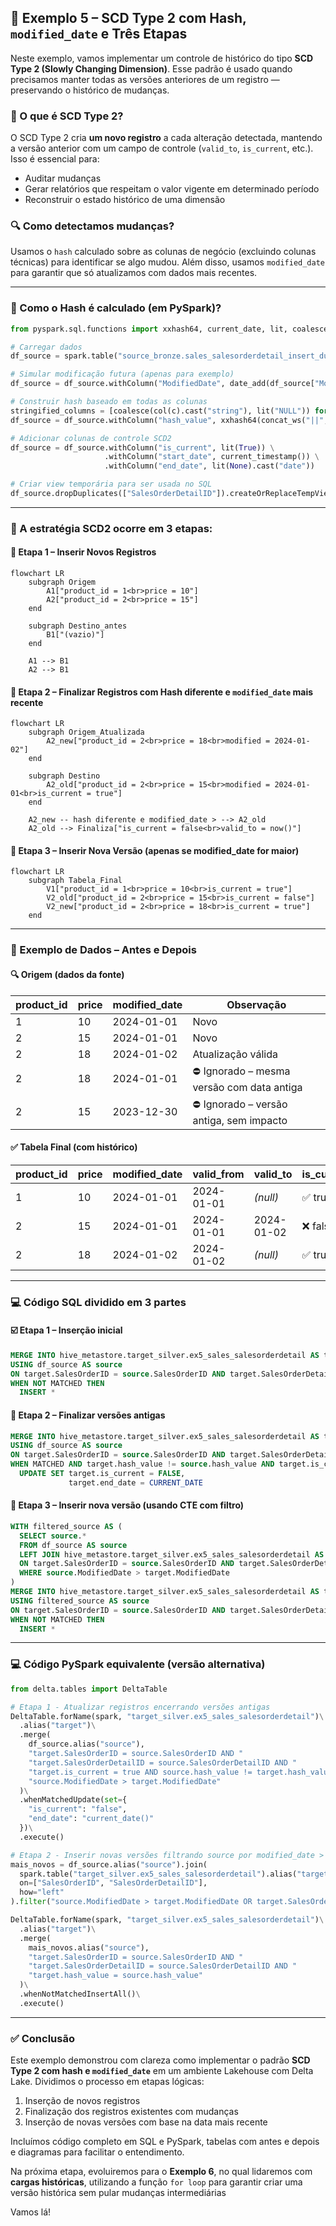 ## 📘 Exemplo 5 – SCD Type 2 com Hash, `modified_date` e Três Etapas

Neste exemplo, vamos implementar um controle de histórico do tipo **SCD Type 2 (Slowly Changing Dimension)**. Esse padrão é usado quando precisamos manter todas as versões anteriores de um registro — preservando o histórico de mudanças.

### 🧠 O que é SCD Type 2? 

O SCD Type 2 cria **um novo registro** a cada alteração detectada, mantendo a versão anterior com um campo de controle (`valid_to`, `is_current`, etc.). Isso é essencial para:

- Auditar mudanças
- Gerar relatórios que respeitam o valor vigente em determinado período
- Reconstruir o estado histórico de uma dimensão

### 🔍 Como detectamos mudanças?

Usamos o `hash` calculado sobre as colunas de negócio (excluindo colunas técnicas) para identificar se algo mudou. Além disso, usamos `modified_date` para garantir que só atualizamos com dados mais recentes.

---

### 🧮 Como o Hash é calculado (em PySpark)?

```python
from pyspark.sql.functions import xxhash64, current_date, lit, coalesce, col, concat_ws, date_add, current_timestamp

# Carregar dados
df_source = spark.table("source_bronze.sales_salesorderdetail_insert_duplicates")

# Simular modificação futura (apenas para exemplo)
df_source = df_source.withColumn("ModifiedDate", date_add(df_source["ModifiedDate"], 50))

# Construir hash baseado em todas as colunas
stringified_columns = [coalesce(col(c).cast("string"), lit("NULL")) for c in df_source.columns]
df_source = df_source.withColumn("hash_value", xxhash64(concat_ws("||", *stringified_columns)))

# Adicionar colunas de controle SCD2
df_source = df_source.withColumn("is_current", lit(True)) \
                     .withColumn("start_date", current_timestamp()) \
                     .withColumn("end_date", lit(None).cast("date"))

# Criar view temporária para ser usada no SQL
df_source.dropDuplicates(["SalesOrderDetailID"]).createOrReplaceTempView("df_source")
```

---

### 🔁 A estratégia SCD2 ocorre em 3 etapas:

#### 🔹 Etapa 1 – Inserir Novos Registros

```mermaid
flowchart LR
    subgraph Origem
        A1["product_id = 1<br>price = 10"]
        A2["product_id = 2<br>price = 15"]
    end

    subgraph Destino_antes
        B1["(vazio)"]
    end

    A1 --> B1
    A2 --> B1
```

#### 🔹 Etapa 2 – Finalizar Registros com Hash diferente e `modified_date` mais recente

```mermaid
flowchart LR
    subgraph Origem_Atualizada
        A2_new["product_id = 2<br>price = 18<br>modified = 2024-01-02"]
    end

    subgraph Destino
        A2_old["product_id = 2<br>price = 15<br>modified = 2024-01-01<br>is_current = true"]
    end

    A2_new -- hash diferente e modified_date > --> A2_old
    A2_old --> Finaliza["is_current = false<br>valid_to = now()"]
```

#### 🔹 Etapa 3 – Inserir Nova Versão (apenas se modified_date for maior)

```mermaid
flowchart LR
    subgraph Tabela_Final
        V1["product_id = 1<br>price = 10<br>is_current = true"]
        V2_old["product_id = 2<br>price = 15<br>is_current = false"]
        V2_new["product_id = 2<br>price = 18<br>is_current = true"]
    end
```

---

### 🧾 Exemplo de Dados – Antes e Depois

#### 🔍 Origem (dados da fonte)

| product_id | price | modified_date     | Observação                                     |
|------------|-------|-------------------|------------------------------------------------|
| 1          | 10    | 2024-01-01        | Novo                                           |
| 2          | 15    | 2024-01-01        | Novo                                           |
| 2          | 18    | 2024-01-02        | Atualização válida                             |
| 2          | 18    | 2024-01-01        | ⛔️ Ignorado – mesma versão com data antiga     |
| 2          | 15    | 2023-12-30        | ⛔️ Ignorado – versão antiga, sem impacto       |

#### ✅ Tabela Final (com histórico)

| product_id | price | modified_date     | valid_from       | valid_to         | is_current | hash_value |
|------------|-------|-------------------|------------------|------------------|------------|------------|
| 1          | 10    | 2024-01-01        | 2024-01-01       | *(null)*         | ✅ true     | A1X...     |
| 2          | 15    | 2024-01-01        | 2024-01-01       | 2024-01-02       | ❌ false    | B7F...     |
| 2          | 18    | 2024-01-02        | 2024-01-02       | *(null)*         | ✅ true     | 9ZK...     |

---

### 💻 Código SQL dividido em 3 partes

#### ☑️ Etapa 1 – Inserção inicial

```sql
MERGE INTO hive_metastore.target_silver.ex5_sales_salesorderdetail AS target
USING df_source AS source
ON target.SalesOrderID = source.SalesOrderID AND target.SalesOrderDetailID = source.SalesOrderDetailID
WHEN NOT MATCHED THEN
  INSERT *
```

#### 🛑 Etapa 2 – Finalizar versões antigas

```sql
MERGE INTO hive_metastore.target_silver.ex5_sales_salesorderdetail AS target
USING df_source AS source
ON target.SalesOrderID = source.SalesOrderID AND target.SalesOrderDetailID = source.SalesOrderDetailID
WHEN MATCHED AND target.hash_value != source.hash_value AND target.is_current = TRUE AND source.ModifiedDate > target.ModifiedDate THEN
  UPDATE SET target.is_current = FALSE,
             target.end_date = CURRENT_DATE
```

#### 🔁 Etapa 3 – Inserir nova versão (usando CTE com filtro)

```sql
WITH filtered_source AS (
  SELECT source.*
  FROM df_source AS source
  LEFT JOIN hive_metastore.target_silver.ex5_sales_salesorderdetail AS target
  ON target.SalesOrderID = source.SalesOrderID AND target.SalesOrderDetailID = source.SalesOrderDetailID
  WHERE source.ModifiedDate > target.ModifiedDate
)
MERGE INTO hive_metastore.target_silver.ex5_sales_salesorderdetail AS target
USING filtered_source AS source
ON target.SalesOrderID = source.SalesOrderID AND target.SalesOrderDetailID = source.SalesOrderDetailID AND target.hash_value = source.hash_value 
WHEN NOT MATCHED THEN
  INSERT *
```

---

### 💻 Código PySpark equivalente (versão alternativa)

```python
from delta.tables import DeltaTable

# Etapa 1 - Atualizar registros encerrando versões antigas
DeltaTable.forName(spark, "target_silver.ex5_sales_salesorderdetail")\
  .alias("target")\
  .merge(
    df_source.alias("source"),
    "target.SalesOrderID = source.SalesOrderID AND "
    "target.SalesOrderDetailID = source.SalesOrderDetailID AND "
    "target.is_current = true AND source.hash_value != target.hash_value AND "
    "source.ModifiedDate > target.ModifiedDate"
  )\
  .whenMatchedUpdate(set={
    "is_current": "false",
    "end_date": "current_date()"
  })\
  .execute()

# Etapa 2 - Inserir novas versões filtrando source por modified_date > target
mais_novos = df_source.alias("source").join(
  spark.table("target_silver.ex5_sales_salesorderdetail").alias("target"),
  on=["SalesOrderID", "SalesOrderDetailID"],
  how="left"
).filter("source.ModifiedDate > target.ModifiedDate OR target.SalesOrderID IS NULL")

DeltaTable.forName(spark, "target_silver.ex5_sales_salesorderdetail")\
  .alias("target")\
  .merge(
    mais_novos.alias("source"),
    "target.SalesOrderID = source.SalesOrderID AND "
    "target.SalesOrderDetailID = source.SalesOrderDetailID AND "
    "target.hash_value = source.hash_value"
  )\
  .whenNotMatchedInsertAll()\
  .execute()
```

---

### ✅ Conclusão

Este exemplo demonstrou com clareza como implementar o padrão **SCD Type 2 com hash e `modified_date`** em um ambiente Lakehouse com Delta Lake. Dividimos o processo em etapas lógicas:

1. Inserção de novos registros
2. Finalização dos registros existentes com mudanças
3. Inserção de novas versões com base na data mais recente

Incluímos código completo em SQL e PySpark, tabelas com antes e depois e diagramas para facilitar o entendimento.

Na próxima etapa, evoluiremos para o **Exemplo 6**, no qual lidaremos com **cargas históricas**, utilizando a função `for loop` para garantir criar uma versão histórica sem pular mudanças intermediárias

Vamos lá!

